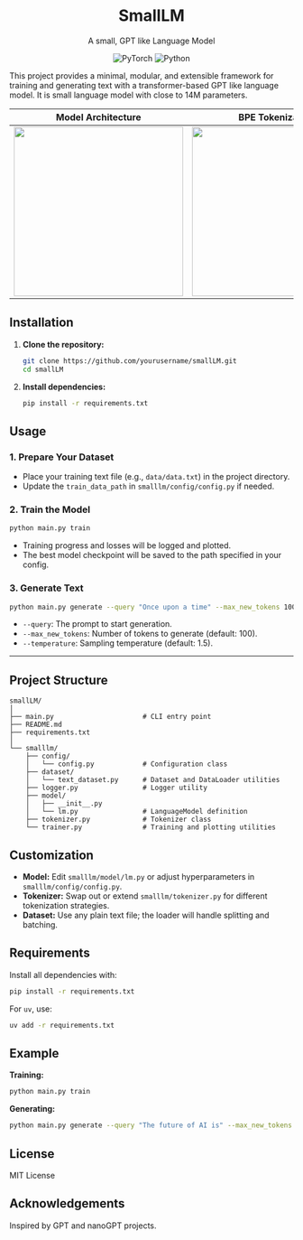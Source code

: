 <div align="center">
<h1>SmallLM</h1>
<p>A small, GPT like Language Model</p>

![PyTorch](https://img.shields.io/badge/PyTorch-%23EE4C2C.svg?style=flat&logo=PyTorch&logoColor=white) ![Python](https://img.shields.io/badge/Python-blue.svg?style=flat&logo=python&logoColor=white)

</div>

This project provides a minimal, modular, and extensible framework for training and generating text with a transformer-based GPT like language model. It is small language model with close to 14M parameters.

<div align="center">
<table>
  <thead>
    <tr>
      <th>Model Architecture</th>
      <th>BPE Tokenization</th>
    </tr>
  </thead>
  <tbody>
    <tr>
      <td><img src="https://github.com/user-attachments/assets/271fe3e1-07cb-4cbd-a3ea-1f3d32d7d2d3" width="300" /></td>
      <td><img src="https://github.com/user-attachments/assets/dbcad90f-0d78-4407-a48d-4973027fb9b2" width="300" /></td>
    </tr>
  </tbody>
</table>
</div>

## Installation

1. **Clone the repository:**

   ```sh
   git clone https://github.com/yourusername/smallLM.git
   cd smallLM
   ```

2. **Install dependencies:**
   ```sh
   pip install -r requirements.txt
   ```

## Usage

### 1. Prepare Your Dataset

- Place your training text file (e.g., `data/data.txt`) in the project directory.
- Update the `train_data_path` in `smalllm/config/config.py` if needed.

### 2. Train the Model

```sh
python main.py train
```

- Training progress and losses will be logged and plotted.
- The best model checkpoint will be saved to the path specified in your config.

### 3. Generate Text

```sh
python main.py generate --query "Once upon a time" --max_new_tokens 100 --temperature 1.2
```

- `--query`: The prompt to start generation.
- `--max_new_tokens`: Number of tokens to generate (default: 100).
- `--temperature`: Sampling temperature (default: 1.5).

---

## Project Structure

```
smallLM/
│
├── main.py                      # CLI entry point
├── README.md
├── requirements.txt
│
└── smalllm/
    ├── config/
    │   └── config.py            # Configuration class
    ├── dataset/
    │   └── text_dataset.py      # Dataset and DataLoader utilities
    ├── logger.py                # Logger utility
    ├── model/
    │   ├── __init__.py
    │   └── lm.py                # LanguageModel definition
    ├── tokenizer.py             # Tokenizer class
    └── trainer.py               # Training and plotting utilities
```

## Customization

- **Model:** Edit `smalllm/model/lm.py` or adjust hyperparameters in `smalllm/config/config.py`.
- **Tokenizer:** Swap out or extend `smalllm/tokenizer.py` for different tokenization strategies.
- **Dataset:** Use any plain text file; the loader will handle splitting and batching.

## Requirements

Install all dependencies with:

```sh
pip install -r requirements.txt
```

For `uv`, use:

```sh
uv add -r requirements.txt
```

## Example

**Training:**

```sh
python main.py train
```

**Generating:**

```sh
python main.py generate --query "The future of AI is" --max_new_tokens 50 --temperature 1.0
```

## License

MIT License

## Acknowledgements

Inspired by GPT and nanoGPT projects.
